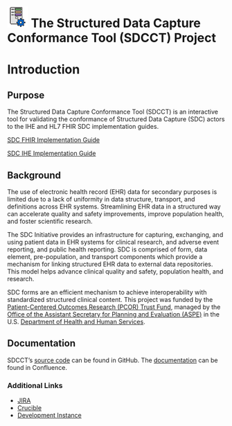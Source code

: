 # ![SDCCT Logo](sdcct-core/src/main/resources/META-INF/sdcct/static/images/sdcct-logo-48x48.png) The Structured Data Capture Conformance Tool (SDCCT) Project

<h1><strong>Introduction</strong></h1>
<h2><strong>Purpose</strong></h2>
<p>
    The Structured Data Capture Conformance Tool (SDCCT) is an interactive tool for validating the conformance of Structured Data Capture (SDC) actors to the IHE and HL7 FHIR SDC implementation guides.
</p>
<p>
    <a href="http://hl7.org/fhir/us/sdc/2016Sep/sdc.html">SDC FHIR Implementation Guide</a>
</p>
<p>
    <a href="http://ihe.net/uploadedFiles/Documents/QRPH/IHE_QRPH_Suppl_SDC.pdf">SDC IHE Implementation Guide</a>
</p>
<h2><strong>Background</strong></h2>
<p>
    The use of electronic health record (EHR) data for secondary purposes is limited due to a lack of uniformity in data structure, transport,
    and definitions across EHR systems. Streamlining EHR data in a structured way can accelerate quality and safety improvements,
    improve population health, and foster scientific research.
</p>
<p>
    The SDC Initiative provides an infrastructure for capturing, exchanging, and using patient data in EHR systems for clinical research,
    and adverse event reporting, and public health reporting. SDC is comprised of form, data element, pre-population,
    and transport components which provide a mechanism for linking structured EHR data to external data repositories. This
    model helps advance clinical quality and safety, population health, and research.
</p>
<p>
    SDC forms are an efficient mechanism to achieve interoperability with standardized structured clinical content. This project was funded by the
    <a href="https://aspe.hhs.gov/patient-centered-outcomes-research-trust-fund">Patient-Centered Outcomes Research (PCOR) Trust Fund</a>,
    managed by the <a href="https://aspe.hhs.gov/">Office of the Assistant Secretary for Planning and Evaluation (ASPE)</a> in the U.S.
    <a href="https://www.hhs.gov/">Department of Health and Human Services</a>.
</p>
<h2><strong>Documentation</strong></h2>
<p>
    SDCCT’s <a href="https://github.com/esacinc/sdcct">source code</a> can be found in GitHub. The
    <a href="http://confluence.siframework.org/display/SDCCT/Structured+Data+Capture+Conformance+Tool+Home">documentation</a>
    can be found in Confluence.
</p>
<h3><strong>Additional Links</strong></h3>
<ul>
    <li>
        <a href="https://oncprojectracking.healthit.gov/support/browse/SDCCT">JIRA</a>
    </li>
    <li>
        <a href="https://crucible.oncprojectracking.org/project/SDCCT">Crucible</a>
    </li>
    <li>
        <a href="http://dev.sdcct-project.org/sdcct-web-gateway">Development Instance</a>
    </li>
</ul>